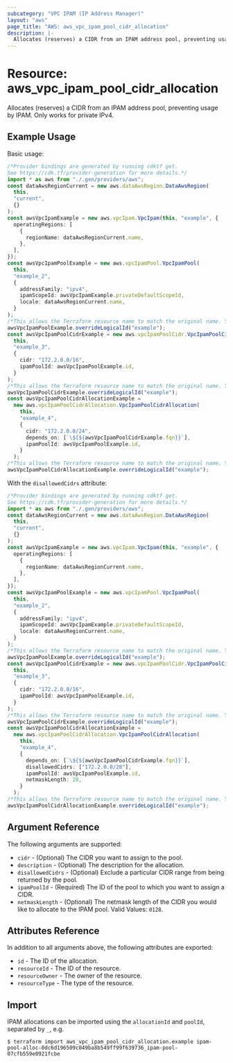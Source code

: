 ```yaml
---
subcategory: "VPC IPAM (IP Address Manager)"
layout: "aws"
page_title: "AWS: aws_vpc_ipam_pool_cidr_allocation"
description: |-
  Allocates (reserves) a CIDR from an IPAM address pool, preventing usage by IPAM.
---
```


# Resource: aws\_vpc\_ipam\_pool\_cidr\_allocation

Allocates (reserves) a CIDR from an IPAM address pool, preventing usage by IPAM. Only works for private IPv4.

## Example Usage

Basic usage:

```typescript
/*Provider bindings are generated by running cdktf get.
See https://cdk.tf/provider-generation for more details.*/
import * as aws from "./.gen/providers/aws";
const dataAwsRegionCurrent = new aws.dataAwsRegion.DataAwsRegion(
  this,
  "current",
  {}
);
const awsVpcIpamExample = new aws.vpcIpam.VpcIpam(this, "example", {
  operatingRegions: [
    {
      regionName: dataAwsRegionCurrent.name,
    },
  ],
});
const awsVpcIpamPoolExample = new aws.vpcIpamPool.VpcIpamPool(
  this,
  "example_2",
  {
    addressFamily: "ipv4",
    ipamScopeId: awsVpcIpamExample.privateDefaultScopeId,
    locale: dataAwsRegionCurrent.name,
  }
);
/*This allows the Terraform resource name to match the original name. You can remove the call if you don't need them to match.*/
awsVpcIpamPoolExample.overrideLogicalId("example");
const awsVpcIpamPoolCidrExample = new aws.vpcIpamPoolCidr.VpcIpamPoolCidr(
  this,
  "example_3",
  {
    cidr: "172.2.0.0/16",
    ipamPoolId: awsVpcIpamPoolExample.id,
  }
);
/*This allows the Terraform resource name to match the original name. You can remove the call if you don't need them to match.*/
awsVpcIpamPoolCidrExample.overrideLogicalId("example");
const awsVpcIpamPoolCidrAllocationExample =
  new aws.vpcIpamPoolCidrAllocation.VpcIpamPoolCidrAllocation(
    this,
    "example_4",
    {
      cidr: "172.2.0.0/24",
      depends_on: [`\${${awsVpcIpamPoolCidrExample.fqn}}`],
      ipamPoolId: awsVpcIpamPoolExample.id,
    }
  );
/*This allows the Terraform resource name to match the original name. You can remove the call if you don't need them to match.*/
awsVpcIpamPoolCidrAllocationExample.overrideLogicalId("example");

```

With the `disallowedCidrs` attribute:

```typescript
/*Provider bindings are generated by running cdktf get.
See https://cdk.tf/provider-generation for more details.*/
import * as aws from "./.gen/providers/aws";
const dataAwsRegionCurrent = new aws.dataAwsRegion.DataAwsRegion(
  this,
  "current",
  {}
);
const awsVpcIpamExample = new aws.vpcIpam.VpcIpam(this, "example", {
  operatingRegions: [
    {
      regionName: dataAwsRegionCurrent.name,
    },
  ],
});
const awsVpcIpamPoolExample = new aws.vpcIpamPool.VpcIpamPool(
  this,
  "example_2",
  {
    addressFamily: "ipv4",
    ipamScopeId: awsVpcIpamExample.privateDefaultScopeId,
    locale: dataAwsRegionCurrent.name,
  }
);
/*This allows the Terraform resource name to match the original name. You can remove the call if you don't need them to match.*/
awsVpcIpamPoolExample.overrideLogicalId("example");
const awsVpcIpamPoolCidrExample = new aws.vpcIpamPoolCidr.VpcIpamPoolCidr(
  this,
  "example_3",
  {
    cidr: "172.2.0.0/16",
    ipamPoolId: awsVpcIpamPoolExample.id,
  }
);
/*This allows the Terraform resource name to match the original name. You can remove the call if you don't need them to match.*/
awsVpcIpamPoolCidrExample.overrideLogicalId("example");
const awsVpcIpamPoolCidrAllocationExample =
  new aws.vpcIpamPoolCidrAllocation.VpcIpamPoolCidrAllocation(
    this,
    "example_4",
    {
      depends_on: [`\${${awsVpcIpamPoolCidrExample.fqn}}`],
      disallowedCidrs: ["172.2.0.0/28"],
      ipamPoolId: awsVpcIpamPoolExample.id,
      netmaskLength: 28,
    }
  );
/*This allows the Terraform resource name to match the original name. You can remove the call if you don't need them to match.*/
awsVpcIpamPoolCidrAllocationExample.overrideLogicalId("example");

```

## Argument Reference

The following arguments are supported:

* `cidr` - (Optional) The CIDR you want to assign to the pool.
* `description` - (Optional) The description for the allocation.
* `disallowedCidrs` - (Optional) Exclude a particular CIDR range from being returned by the pool.
* `ipamPoolId` - (Required) The ID of the pool to which you want to assign a CIDR.
* `netmaskLength` - (Optional) The netmask length of the CIDR you would like to allocate to the IPAM pool. Valid Values: `0128`.

## Attributes Reference

In addition to all arguments above, the following attributes are exported:

* `id` - The ID of the allocation.
* `resourceId` - The ID of the resource.
* `resourceOwner` - The owner of the resource.
* `resourceType` - The type of the resource.

## Import

IPAM allocations can be imported using the `allocationId` and `poolId`, separated by `_`, e.g.

```console
$ terraform import aws_vpc_ipam_pool_cidr_allocation.example ipam-pool-alloc-0dc6d196509c049ba8b549ff99f639736_ipam-pool-07cfb559e0921fcbe
```
